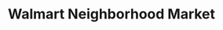 ---
title: "Walmart Neighborhood Market"
url: /north-las-vegas/walmart-neighborhood-market-losee-road/
shop: supermarket
---